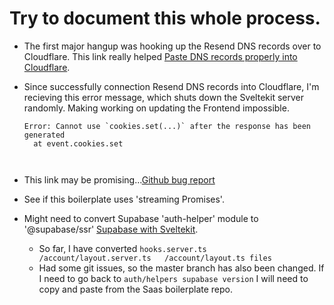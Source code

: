 # Try to document this whole process.

- The first major hangup was hooking up the Resend DNS records over to Cloudflare. This link really helped [Paste DNS records properly into Cloudflare](https://resend.com/docs/dashboard/domains/cloudflare).
- Since successfully connection Resend DNS records into Cloudflare, I'm recieving this error message, which shuts down the Sveltekit server randomly. Making working on updating the Frontend impossible. 
  ```
  Error: Cannot use `cookies.set(...)` after the response has been generated
    at event.cookies.set

	
  ```

- This link may be promising...[Github bug report](https://github.com/supabase/auth-helpers/issues/466)
- See if this boilerplate uses 'streaming Promises'.
- Might need to convert Supabase 'auth-helper' module to '@supabase/ssr' [Supabase with Sveltekit](https://supabase.com/docs/guides/auth/auth-helpers/sveltekit#set-up-the-supabase-client). 
    - So far, I have converted `hooks.server.ts   /account/layout.server.ts   /account/layout.ts files`
    - Had some git issues, so the master branch has also been changed. If I need to go back to `auth/helpers supabase version` I will need to copy and paste from the Saas boilerplate repo.   